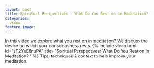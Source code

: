 ```yaml
---
layout: post
title: Spiritual Perspectives - What Do You Rest on in Meditation?
categories:
- Video
feature_image: 
---
```


In this video we explore what you rest on in meditation? We discuss the device on which your consciousness rests.
{% include video.html id="zT2YeE8nuPA" title="Spiritual Perspectives: What Do You Rest on in Meditation? " %}
Tips, techniques & context to help improve your meditation. 



